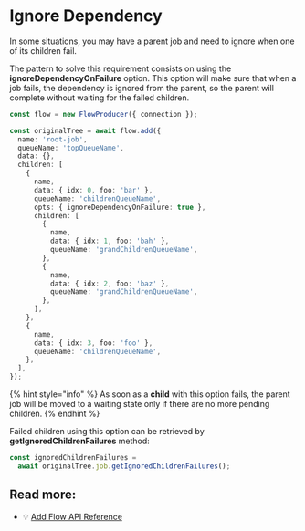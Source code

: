 # Ignore Dependency

In some situations, you may have a parent job and need to ignore when one of its children fail.

The pattern to solve this requirement consists on using the **ignoreDependencyOnFailure** option. This option will make sure that when a job fails, the dependency is ignored from the parent, so the parent will complete without waiting for the failed children.

```typescript
const flow = new FlowProducer({ connection });

const originalTree = await flow.add({
  name: 'root-job',
  queueName: 'topQueueName',
  data: {},
  children: [
    {
      name,
      data: { idx: 0, foo: 'bar' },
      queueName: 'childrenQueueName',
      opts: { ignoreDependencyOnFailure: true },
      children: [
        {
          name,
          data: { idx: 1, foo: 'bah' },
          queueName: 'grandChildrenQueueName',
        },
        {
          name,
          data: { idx: 2, foo: 'baz' },
          queueName: 'grandChildrenQueueName',
        },
      ],
    },
    {
      name,
      data: { idx: 3, foo: 'foo' },
      queueName: 'childrenQueueName',
    },
  ],
});
```

{% hint style="info" %}
As soon as a **child** with this option fails, the parent job will be moved to a waiting state only if there are no more pending children.
{% endhint %}

Failed children using this option can be retrieved by **getIgnoredChildrenFailures** method:

```typescript
const ignoredChildrenFailures =
  await originalTree.job.getIgnoredChildrenFailures();
```

## Read more:

- 💡 [Add Flow API Reference](https://api.docs.bullmq.io/classes/v5.FlowProducer.html#add)
